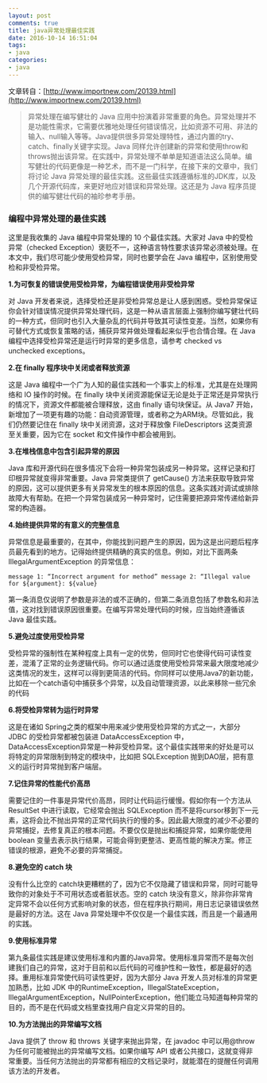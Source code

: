 ```yaml
---
layout: post
comments: true
title: java异常处理最佳实践
date: 2016-10-14 16:51:04
tags:
- java
categories:
- java
---
```


                                                
文章转自：[http://www.importnew.com/20139.html](http://www.importnew.com/20139.html)

> 异常处理在编写健壮的 Java 应用中扮演着非常重要的角色。异常处理并不是功能性需求，它需要优雅地处理任何错误情况，比如资源不可用、非法的输入、null输入等等。Java提供很多异常处理特性，通过内置的try、catch、finally关键字实现。Java 同样允许创建新的异常和使用throw和throws抛出该异常。在实践中，异常处理不单单是知道语法这么简单。编写健壮的代码更像是一种艺术，而不是一门科学，在接下来的文章中，我们将讨论 Java 异常处理的最佳实践。这些最佳实践遵循标准的JDK库，以及几个开源代码库，来更好地应对错误和异常处理。这还是为 Java 程序员提供的编写健壮代码的袖珍参考手册。

<!-- more -->

### 编程中异常处理的最佳实践

这里是我收集的 Java 编程中异常处理的 10 个最佳实践。大家对 Java 中的受检异常（checked Exception）褒贬不一，这种语言特性要求该异常必须被处理。在本文中，我们尽可能少使用受检异常，同时也要学会在 Java 编程中，区别使用受检和非受检异常。

 **1.为可恢复的错误使用受检异常，为编程错误使用非受检异常**

对 Java 开发者来说，选择受检还是非受检异常总是让人感到困惑。受检异常保证你会针对错误情况提供异常处理代码，这是一种从语言层面上强制你编写健壮代码的一种方式，但同时也引入大量杂乱的代码并导致其可读性变差。当然，如果你有可替代方式或恢复策略的话，捕获异常并做处理看起来似乎也合情合理。在 Java 编程中选择受检异常还是运行时异常的更多信息，请参考 checked vs unchecked exceptions。

 **2.在 finally 程序块中关闭或者释放资源**

这是 Java 编程中一个广为人知的最佳实践和一个事实上的标准，尤其是在处理网络和 IO 操作的时候。在 finally 块中关闭资源能保证无论是处于正常还是异常执行的情况下，资源文件都能被合理释放，这由 finally 语句块保证。从 Java7 开始，新增加了一项更有趣的功能：自动资源管理，或者称之为ARM块。尽管如此，我们仍然要记住在 finally 块中关闭资源，这对于释放像 FileDescriptors 这类资源至关重要，因为它在 socket 和文件操作中都会被用到。

**3.在堆栈信息中包含引起异常的原因**

Java 库和开源代码在很多情况下会将一种异常包装成另一种异常。这样记录和打印根异常就变得非常重要。Java 异常类提供了 getCause() 方法来获取导致异常的原因，这可以提供更多有关异常发生的根本原因的信息。这条实践对调试或排除故障大有帮助。在把一个异常包装成另一种异常时，记住需要把源异常传递给新异常的构造器。

**4.始终提供异常的有意义的完整信息**

异常信息是最重要的，在其中，你能找到问题产生的原因，因为这是出问题后程序员最先看到的地方。记得始终提供精确的真实的信息。例如，对比下面两条 IllegalArgumentException 的异常信息：

    message 1: “Incorrect argument for method” message 2: “Illegal value for ${argument}: ${value}

第一条消息仅说明了参数是非法的或不正确的，但第二条消息包括了参数名和非法值，这对找到错误原因很重要。在编写异常处理代码的时候，应当始终遵循该 Java 最佳实践。

**5.避免过度使用受检异常**

受检异常的强制性在某种程度上具有一定的优势，但同时它也使得代码可读性变差，混淆了正常的业务逻辑代码。你可以通过适度使用受检异常来最大限度地减少这类情况的发生，这样可以得到更简洁的代码。你同样可以使用Java7的新功能，比如在一个catch语句中捕获多个异常，以及自动管理资源，以此来移除一些冗余的代码

**6.将受检异常转为运行时异常**

这是在诸如 Spring之类的框架中用来减少使用受检异常的方式之一，大部分 JDBC 的受检异常都被包装进 DataAccessException 中，DataAccessException异常是一种非受检异常。这个最佳实践带来的好处是可以将特定的异常限制到特定的模块中，比如把 SQLException 抛到DAO层，把有意义的运行时异常抛到客户端层。

**7.记住异常的性能代价高昂**

需要记住的一件事是异常代价高昂，同时让代码运行缓慢。假如你有一个方法从 ResultSet 中进行读取，它经常会抛出 SQLException 而不是将cursor移到下一元素，这将会比不抛出异常的正常代码执行的慢的多。因此最大限度的减少不必要的异常捕捉，去修复真正的根本问题。不要仅仅是抛出和捕捉异常，如果你能使用 boolean 变量去表示执行结果，可能会得到更整洁、更高性能的解决方案。修正错误的根源，避免不必要的异常捕捉。

**8.避免空的 catch 块**

没有什么比空的 catch块更糟糕的了，因为它不仅隐藏了错误和异常，同时可能导致你的对象处于不可用状态或者脏状态。空的 catch 块没有意义，除非你非常肯定异常不会以任何方式影响对象的状态，但在程序执行期间，用日志记录错误依然是最好的方法。这在 Java 异常处理中不仅仅是一个最佳实践，而且是一个最通用的实践。

**9.使用标准异常**

第九条最佳实践是建议使用标准和内置的Java异常。使用标准异常而不是每次创建我们自己的异常，这对于目前和以后代码的可维护性和一致性，都是最好的选择。重用标准异常使代码可读性更好，因为大部分 Java 开发人员对标准的异常更加熟悉，比如 JDK 中的RuntimeException，IllegalStateException，IllegalArgumentException，NullPointerException，他们能立马知道每种异常的目的，而不是在代码或文档里查找用户自定义异常的目的。

**10.为方法抛出的异常编写文档**

Java 提供了 throw 和 throws 关键字来抛出异常，在 javadoc 中可以用@throw 为任何可能被抛出的异常编写文档。如果你编写 API 或者公共接口，这就变得非常重要。当任何方法抛出的异常都有相应的文档记录时，就能潜在的提醒任何调用该方法的开发者。

                        
                    
                    
                    